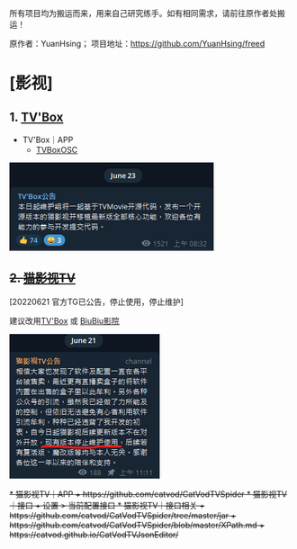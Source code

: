 所有项目均为搬运而来，用来自己研究练手。如有相同需求，请前往原作者处搬运！

原作者：YuanHsing；
项目地址：https://github.com/YuanHsing/freed





# [影视]

## 1. [TV'Box](https://github.com/YuanHsing/freed/tree/master/TVBox)
* TV'Box｜APP
  + [TVBoxOSC](https://github.com/CatVodTVOfficial/TVBoxOSC)

![TV'Box](https://raw.githubusercontent.com/YuanHsing/freed/master/TVBox/pic/20220623.png "TV'Box")

## ~~2. [猫影视TV](https://github.com/YuanHsing/freed/tree/master/猫影视TV%20%5B已停用%5D)~~
[20220621 官方TG已公告，停止使用，停止维护]

建议改用[TV'Box](https://github.com/YuanHsing/freed/tree/master/TVBox) 或 [BiuBiu影院](https://github.com/YuanHsing/freed/tree/master/BiuBiu)

![MaoTV](https://raw.githubusercontent.com/YuanHsing/freed/master/猫影视TV%20%5B已停用%5D/maotv20220621.png "MaoTV")

<s>
* 猫影视TV｜APP
  + https://github.com/catvod/CatVodTVSpider
* 猫影视TV｜接口
  + 设置 > 当前配置接口
* 猫影视TV｜接口相关
  + https://github.com/catvod/CatVodTVSpider/tree/master/jar
  + https://github.com/catvod/CatVodTVSpider/blob/master/XPath.md
  + https://catvod.github.io/CatVodTVJsonEditor/
 </s>

